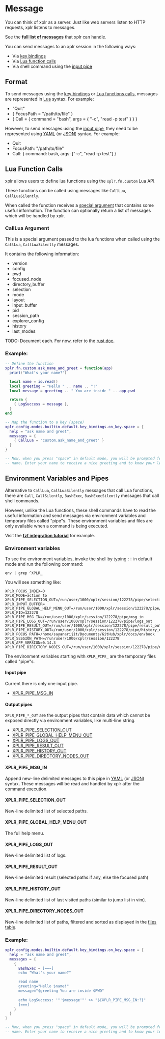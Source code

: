 Message
=======

You can think of xplr as a server. Just like web servers listen to HTTP
requests, xplr listens to messages.

See the
[**full list of messages**](https://docs.rs/xplr/latest/xplr/app/enum.ExternalMsg.html#variants)
that xplr can handle.

You can send messages to an xplr session in the following ways:

- Via [key bindings](modes.md#key-bindings)
- Via [Lua function calls](#lua-function-calls)
- Via shell command using the [input pipe](#input-pipe)


Format
------

To send messages using the [key bindings](modes.md#key-bindings) or
[Lua functions calls](#lua-functions-calls), messages are represented in
[Lua](https://www.lua.org/) syntax. For example:

- "Quit"
- { FocusPath = "/path/to/file" }
- { Call = { command = "bash", args = { "-c", "read -p test" } } }

However, to send messages using the [input pipe](#input-pipe), they need to be
represented using
[YAML](http://yaml.org/) (or [JSON](https://www.json.org)) syntax. For example:

- Quit
- FocusPath: "/path/to/file"
- Call: { command: bash, args: ["-c", "read -p test"] }


Lua Function Calls
------------------

xplr allows users to define lua functions using the `xplr.fn.custom` Lua API.

These functions can be called using messages like `CallLua`, `CallLuaSilently`.

When called the function receives a [special argument](#calllua-argument) that
contains some useful information. The function can optionally return a list of
messages which will be handled by xplr.

### CallLua Argument

This is a special argument passed to the lua functions when called using the
`CallLua`, `CallLuaSilently` messages.

It contains the following information:

- version
- config
- pwd
- focused_node
- directory_buffer
- selection
- mode
- layout
- input_buffer
- pid
- session_path
- explorer_config
- history
- last_modes

TODO: Document each. For now, refer to the
[rust doc](https://docs.rs/xplr/latest/xplr/app/struct.CallLuaArg.html#fields).

### Example:

```lua
-- Define the function
xplr.fn.custom.ask_name_and_greet = function(app)
  print("What's your name?")

  local name = io.read()
  local greeting = "Hello " .. name .. "!"
  local message = greeting .. " You are inside " .. app.pwd

  return {
    { LogSuccess = message },
  }
end

-- Map the function to a key (space)
xplr.config.modes.builtin.default.key_bindings.on_key.space = {
  help = "ask name and greet",
  messages = {
    { CallLua = "custom.ask_name_and_greet" }
  }
}

-- Now, when you press "space" in default mode, you will be prompted for your
-- name. Enter your name to receive a nice greeting and to know your location.
```


Environment Variables and Pipes
-------------------------------

Alternative to `CallLua`, `CallLuaSilently` messages that call Lua functions,
there are `Call`, `CallSilently`, `BashExec`, `BashExecSilently` messages
that call shell commands.

However, unlike the Lua functions, these shell commands have to read the useful
information and send messages via environment variables and temporary files
called "pipe"s. These environment variables and files are only available when
a command is being executed.

Visit the [**fzf integration tutorial**](modes.html#tutorial-adding-a-new-mode)
for example.

### Environment variables

To see the environment variables, invoke the shell by typing `:!` in default
mode and run the following command:

```
env | grep ^XPLR_
```

You will see something like:

```
XPLR_FOCUS_INDEX=0
XPLR_MODE=action to
XPLR_PIPE_SELECTION_OUT=/run/user/1000/xplr/session/122278/pipe/selection_out
XPLR_INPUT_BUFFER=
XPLR_PIPE_GLOBAL_HELP_MENU_OUT=/run/user/1000/xplr/session/122278/pipe/global_help_menu_out
XPLR_PID=122278
XPLR_PIPE_MSG_IN=/run/user/1000/xplr/session/122278/pipe/msg_in
XPLR_PIPE_LOGS_OUT=/run/user/1000/xplr/session/122278/pipe/logs_out
XPLR_PIPE_RESULT_OUT=/run/user/1000/xplr/session/122278/pipe/result_out
XPLR_PIPE_HISTORY_OUT=/run/user/1000/xplr/session/122278/pipe/history_out
XPLR_FOCUS_PATH=/home/sayanarijit/Documents/GitHub/xplr/docs/en/book
XPLR_SESSION_PATH=/run/user/1000/xplr/session/122278
XPLR_APP_VERSION=0.14.3
XPLR_PIPE_DIRECTORY_NODES_OUT=/run/user/1000/xplr/session/122278/pipe/directory_nodes_out
```

The environment variables starting with `XPLR_PIPE_` are the temporary files
called "pipe"s.

#### Input pipe

Current there is only one input pipe.

- [XPLR_PIPE_MSG_IN](#xplr_pipe_msg_in)

#### Output pipes

`XPLR_PIPE_*_OUT` are the output pipes that contain data which cannot be
exposed directly via environment variables, like multi-line string.

- [XPLR_PIPE_SELECTION_OUT](#xplr_pipe_selection_out)
- [XPLR_PIPE_GLOBAL_HELP_MENU_OUT](#xplr_pipe_global_help_menu_out)
- [XPLR_PIPE_LOGS_OUT](#xplr_pipe_logs_out)
- [XPLR_PIPE_RESULT_OUT](#xplr_pipe_result_out)
- [XPLR_PIPE_HISTORY_OUT](#xplr_pipe_history_out)
- [XPLR_PIPE_DIRECTORY_NODES_OUT](#xplr_pipe_directory_nodes_out)

#### XPLR_PIPE_MSG_IN

Append new-line delimited messages to this pipe in [YAML](www.yaml.org) (or
[JSON](www.json.org)) syntax. These messages will be read and handled by xplr
after the command execution.

#### XPLR_PIPE_SELECTION_OUT

New-line delimited list of selected paths.

#### XPLR_PIPE_GLOBAL_HELP_MENU_OUT

The full help menu.

#### XPLR_PIPE_LOGS_OUT

New-line delimited list of logs.

#### XPLR_PIPE_RESULT_OUT

New-line delimited result (selected paths if any, else the focused path)

#### XPLR_PIPE_HISTORY_OUT

New-line delimited list of last visited paths (similar to jump list in vim).

#### XPLR_PIPE_DIRECTORY_NODES_OUT

New-line delimited list of paths, filtered and sorted as displayed in the
[files table](layouts.md#table).


### Example:

```lua
xplr.config.modes.builtin.default.key_bindings.on_key.space = {
  help = "ask name and greet",
  messages = {
    {
      BashExec = [===[
      echo "What's your name?"

      read name
      greeting="Hello $name!"
      message="$greeting You are inside $PWD"
    
      echo LogSuccess: '"'$message'"' >> "${XPLR_PIPE_MSG_IN:?}"
      ]===]
    }
  }
}

-- Now, when you press "space" in default mode, you will be prompted for your
-- name. Enter your name to receive a nice greeting and to know your location.
```

